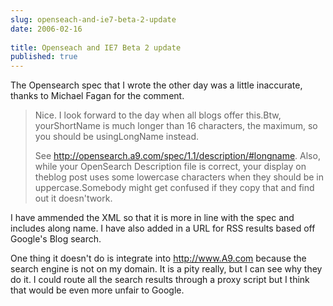 ```yaml
---
slug: openseach-and-ie7-beta-2-update
date: 2006-02-16
 
title: Openseach and IE7 Beta 2 update
published: true
---
```

The Opensearch spec that I wrote the other day was a little inaccurate, thanks to Michael Fagan for the comment.<p /><blockquote class="posterous_medium_quote">
<p>Nice. I look forward to the day when all blogs offer this.Btw, yourShortName is much longer than 16 characters, the maximum, so you should be usingLongName instead. </p>
<p>See <a href="http://opensearch.a9.com/spec/1.1/description/#longname">http://opensearch.a9.com/spec/1.1/description/#longname</a>. Also, while your OpenSearch Description file is correct, your display on theblog post uses some lowercase characters when they should be in uppercase.Somebody might get confused if they copy that and find out it doesn'twork.</p>
</blockquote><p />I have ammended the XML so that it is more in line with the spec and includes along name.  I have also added in a URL for RSS results based off Google's Blog search.<p />One thing it doesn't do is integrate into <a href="http://www.A9.com">http://www.A9.com</a> because the search engine is not on my domain.  It is a pity really, but I can see why they do it.  I could route all the search results through a proxy script but I think that would be even more unfair to Google.<p />

